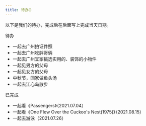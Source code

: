```yaml
---
title: 待办⏰
---
```


以下是我们的待办，完成后在后面写上完成当天日期。

待办

- 一起去广州拍证件照
- 一起去广州吃胖哥俩
- 一起去广州宜家挑选实用的、装饰的小物件
- 一起见男方的父母
- 一起见女方的父母
- 中秋节，回家做鱼头汤
- 一起去江心岛散步

已完成

- 一起看《Passengers》（2021.07.04）
- 一起看《One Flew Over the Cuckoo's Nest(1975)》（2021.08.15）
- 一起去游泳（2021.07.26）
